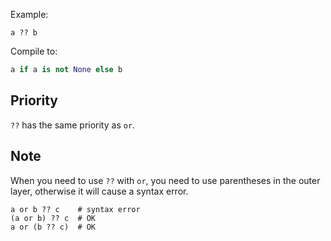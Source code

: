 Example:

```
a ?? b
```

Compile to:

```python
a if a is not None else b
```

## Priority

`??` has the same priority as `or`.

## Note

When you need to use `??` with `or`, you need to use parentheses in the outer layer, otherwise it will cause a syntax error.

```
a or b ?? c    # syntax error
(a or b) ?? c  # OK
a or (b ?? c)  # OK
```
